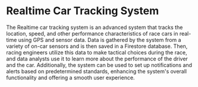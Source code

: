 # Realtime Car Tracking System

The Realtime car tracking system is an advanced system that tracks the location, speed, and other performance characteristics of race cars in real-time using GPS and sensor data. Data is gathered by the system from a variety of on-car sensors and is then saved in a Firestore database. Then, racing engineers utilize this data to make tactical choices during the race, and data analysts use it to learn more about the performance of the driver and the car. Additionally, the system can be used to set up notifications and alerts based on predetermined standards, enhancing the system's overall functionality and offering a smooth user experience.
